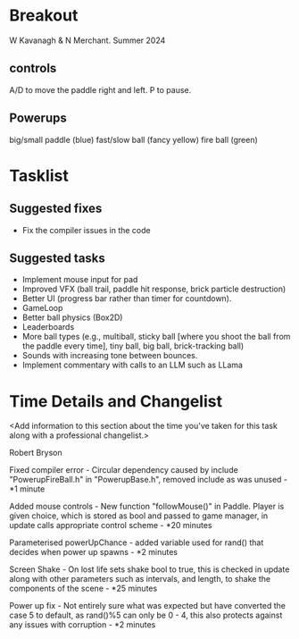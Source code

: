# Breakout

W Kavanagh \& N Merchant. Summer 2024

## controls

A/D to move the paddle right and left.
P to pause.

## Powerups

big/small paddle (blue)
fast/slow ball (fancy yellow)
fire ball (green)

# Tasklist

## Suggested fixes

* Fix the compiler issues in the code

## Suggested tasks

* Implement mouse input for pad
* Improved VFX (ball trail, paddle hit response, brick particle destruction)
* Better UI (progress bar rather than timer for countdown).
* GameLoop
* Better ball physics (Box2D)
* Leaderboards
* More ball types (e.g., multiball, sticky ball \[where you shoot the ball from the paddle every time], tiny ball, big ball, brick-tracking ball)
* Sounds with increasing tone between bounces.
* Implement commentary with calls to an LLM such as LLama

# Time Details and Changelist

<Add information to this section about the time you've taken for this task along with a professional changelist.>

Robert Bryson

Fixed compiler error - Circular dependency caused by include "PowerupFireBall.h" in "PowerupBase.h", removed include as was unused - \*1 minute

Added mouse controls - New function "followMouse()" in Paddle. Player is given choice, which is stored as bool and passed to game manager, in update calls appropriate control scheme - \*20 minutes

Parameterised powerUpChance - added variable used for rand() that decides when power up spawns - \*2 minutes

Screen Shake - On lost life sets shake bool to true, this is checked in update along with other parameters such as intervals, and length, to shake the components of the scene - \*25 minutes

Power up fix - Not entirely sure what was expected but have converted the case 5 to default, as rand()%5 can only be 0 - 4, this also protects against any issues with corruption - \*2 minutes





